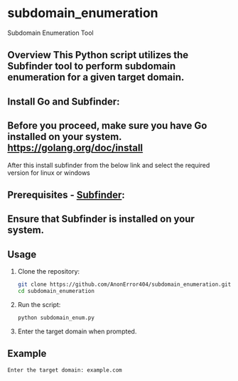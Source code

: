 # subdomain_enumeration
 Subdomain Enumeration Tool 
 ## Overview  This Python script utilizes the Subfinder tool to perform subdomain enumeration for a given target domain.  
## Install Go and Subfinder:

## Before you proceed, make sure you have Go installed on your system. https://golang.org/doc/install

After this install subfinder from the below link and select the required version for linux or windows
 
## Prerequisites  - [Subfinder](https://github.com/projectdiscovery/subfinder): 

## Ensure that Subfinder is installed on your system. 

## Usage

1. Clone the repository:

    ```bash
    git clone https://github.com/AnonError404/subdomain_enumeration.git
    cd subdomain_enumeration
    ```

2. Run the script:

    ```bash
    python subdomain_enum.py
    ```

3. Enter the target domain when prompted.

## Example

```bash
Enter the target domain: example.com
